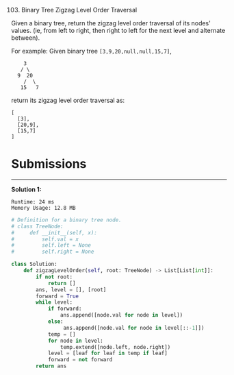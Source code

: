 103. Binary Tree Zigzag Level Order Traversal

Given a binary tree, return the zigzag level order traversal of its nodes' values. (ie, from left to right, then right to left for the next level and alternate between).

For example:
Given binary tree `[3,9,20,null,null,15,7]`,
```
    3
   / \
  9  20
    /  \
   15   7
```
return its zigzag level order traversal as:
```
[
  [3],
  [20,9],
  [15,7]
]
```

# Submissions
---
**Solution 1:**
```
Runtime: 24 ms
Memory Usage: 12.8 MB
```
```python
# Definition for a binary tree node.
# class TreeNode:
#     def __init__(self, x):
#         self.val = x
#         self.left = None
#         self.right = None

class Solution:
    def zigzagLevelOrder(self, root: TreeNode) -> List[List[int]]:
        if not root:
            return []
        ans, level = [], [root]
        forward = True
        while level:
            if forward:
                ans.append([node.val for node in level])
            else:
                 ans.append([node.val for node in level[::-1]])
            temp = []
            for node in level:
                temp.extend([node.left, node.right])
            level = [leaf for leaf in temp if leaf]
            forward = not forward
        return ans
```